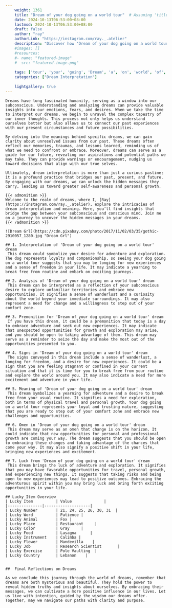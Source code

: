 ```yaml
---
    weight: 1361
    title: "Dream of your dog going on a world tour"  # Assuming 'title' column exists
    date: 2024-10-13T06:53:00+08:00
    lastmod: 2024-10-13T06:53:00+08:00
    draft: false
    author: "ray"
    authorLink: "https://instagram.com/ray._.atelier"
    description: "Discover how 'Dream of your dog going on a world tour' can interpret your future and uncover its significant meanings in your life."
    #images: []
    #resources:
    #- name: "featured-image"
    #  src: "featured-image.png"
    
    tags: ['tour', 'your', 'going', 'Dream', 'a', 'on', 'world', 'of', 'dog']
    categories: ["Dream Interpretation"]
    
    lightgallery: true
---
```

    
    Dreams have long fascinated humanity, serving as a window into our subconscious. Understanding and analyzing dreams can provide valuable insights into our emotions, fears, and desires. When we take the time to interpret our dreams, we begin to unravel the complex tapestry of our inner thoughts. This process not only helps us understand ourselves better but also allows us to connect our past experiences with our present circumstances and future possibilities.
    
    By delving into the meanings behind specific dreams, we can gain clarity about unresolved issues from our past. These dreams often reflect our memories, traumas, and lessons learned, reminding us of what we need to confront or embrace. Moreover, dreams can serve as a guide for our future, revealing our aspirations and potential paths we may take. They can provide warnings or encouragement, nudging us toward decisions that align with our true selves.
    
    Ultimately, dream interpretation is more than just a curious pastime; it is a profound practice that bridges our past, present, and future. By engaging with our dreams, we can unlock the hidden messages they carry, leading us toward greater self-awareness and personal growth.
    
    {{< admonition >}}
    Welcome to the realm of dreams, where I, [Ray](https://instagram.com/ray._.atelier), explore the intricacies of dream interpretation and meaning. Here, you’ll find insights that bridge the gap between your subconscious and conscious mind. Join me on a journey to uncover the hidden messages in your dreams.
    {{< /admonition >}}
    
    ![Dream Grl](https://cdn.pixabay.com/photo/2017/11/02/03/35/gothic-2910057_1280.jpg "Dream Grl")
    
    ## 1. Interpretation of 'Dream of your dog going on a world tour' dream
     This dream could symbolize your desire for adventure and exploration. The dog represents loyalty and companionship, so seeing your dog going on a world tour suggests that you may be longing for new experiences and a sense of freedom in your life. It may indicate a yearning to break free from routine and embark on exciting journeys.
    
    ## 2. Analysis of 'Dream of your dog going on a world tour' dream
     This dream can be interpreted as a reflection of your subconscious desire to explore unfamiliar territories and embrace new opportunities. It signifies a sense of wanderlust and a curiosity about the world beyond your immediate surroundings. It may also represent a need for change and a willingness to step out of your comfort zone.
    
    ## 3. Premonition for 'Dream of your dog going on a world tour' dream
     If you have this dream, it could be a premonition that today is a day to embrace adventure and seek out new experiences. It may indicate that unexpected opportunities for growth and exploration may arise, and you should be open to taking advantage of them. This dream may serve as a reminder to seize the day and make the most out of the opportunities presented to you.
    
    ## 4. Signs in 'Dream of your dog going on a world tour' dream
     The signs conveyed in this dream include a sense of wanderlust, a longing for freedom, and a desire for new experiences. It could be a sign that you are feeling stagnant or confined in your current situation and that it is time for you to break free from your routine and explore the world around you. It may also indicate a need for more excitement and adventure in your life.
    
    ## 5. Meaning of 'Dream of your dog going on a world tour' dream
     This dream symbolizes a yearning for adventure and a desire to break free from your usual routine. It signifies a need for exploration, both in terms of physical travel and personal growth. Your dog going on a world tour represents your loyal and trusting nature, suggesting that you are ready to step out of your comfort zone and embrace new challenges and opportunities.
    
    ## 6. Omen in 'Dream of your dog going on a world tour' dream
     This dream may serve as an omen that change is on the horizon. It could indicate that new opportunities for personal and professional growth are coming your way. The dream suggests that you should be open to embracing these changes and taking advantage of the chances that come your way. It may also signify a positive shift in your life, bringing new experiences and excitement.
    
    ## 7. Luck from 'Dream of your dog going on a world tour' dream
     This dream brings the luck of adventure and exploration. It signifies that you may have favorable opportunities for travel, personal growth, and experiencing new things. It suggests that taking risks and being open to new experiences may lead to positive outcomes. Embracing the adventurous spirit within you may bring luck and bring forth exciting opportunities in your life.
    
    ## Lucky Item Overview
    | Lucky Item          | Value              |
    |---------------|--------------------|
    | Lucky Number        | 21, 24, 25, 26, 30, 31  |
    | Lucky Word          | Patience |
    | Lucky Animal        | Fox |
    | Lucky Place         | Restaurant     |
    | Lucky Color         | Gray     |
    | Lucky Food          | Lasagna      |
    | Lucky Instrument    | Calimba |
    | Lucky Flower        | Mandevilla    |
    | Lucky Job           | Research Scientist       |
    | Lucky Exercise      | Pole Vaulting  |
    | Lucky Country       | Lebanon    |
    
    
    ##  Final Reflections on Dreams
    
    As we conclude this journey through the world of dreams, remember that dreams are both mysterious and beautiful. They hold the power to reveal hidden truths and insights about ourselves. By embracing their messages, we can cultivate a more positive influence in our lives. Let us live with intention, guided by the wisdom our dreams offer. Together, may we navigate our paths with clarity and purpose.
    